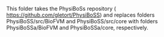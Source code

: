This folder takes the PhysiBoSs repository ( https://github.com/gletort/PhysiBoSS) and replaces folders PhysiBoSS/src/BioFVM and PhysiBoSS/src/core with folders PhysiBoSSa/BioFVM and PhysiBoSSa/core, respectively.   
